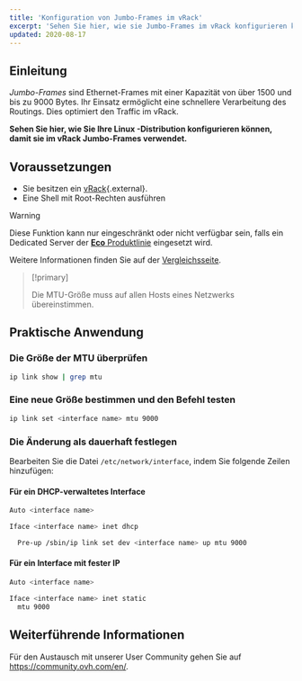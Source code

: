 ```yaml
---
title: 'Konfiguration von Jumbo-Frames im vRack'
excerpt: 'Sehen Sie hier, wie sie Jumbo-Frames im vRack konfigurieren können'
updated: 2020-08-17
---
```



## Einleitung

*Jumbo-Frames* sind Ethernet-Frames mit einer Kapazität von über 1500 und bis zu 9000 Bytes. Ihr Einsatz ermöglicht eine schnellere Verarbeitung des Routings. Dies optimiert den Traffic im vRack.

**Sehen Sie hier, wie Sie Ihre Linux -Distribution konfigurieren können, damit sie im vRack Jumbo-Frames verwendet.**

## Voraussetzungen

- Sie besitzen ein [vRack](https://www.ovh.de/loesungen/vrack/){.external}.
- Eine Shell mit Root-Rechten ausführen

> [!warning]
> Diese Funktion kann nur eingeschränkt oder nicht verfügbar sein, falls ein Dedicated Server der [**Eco** Produktlinie](https://eco.ovhcloud.com/de/about/) eingesetzt wird.
>
> Weitere Informationen finden Sie auf der [Vergleichsseite](https://eco.ovhcloud.com/de/compare/).

> [!primary]
>
> Die MTU-Größe muss auf allen Hosts eines Netzwerks übereinstimmen.  
>

## Praktische Anwendung

### Die Größe der MTU überprüfen

```sh
ip link show | grep mtu
```

### Eine neue Größe bestimmen und den Befehl testen

```sh
ip link set <interface name> mtu 9000
```

### Die Änderung als dauerhaft festlegen 

Bearbeiten Sie die Datei `/etc/network/interface`, indem Sie folgende Zeilen hinzufügen:

#### Für ein DHCP-verwaltetes Interface

```sh
Auto <interface name>

Iface <interface name> inet dhcp

  Pre-up /sbin/ip link set dev <interface name> up mtu 9000
```

#### Für ein Interface mit fester IP

```sh
Auto <interface name>

Iface <interface name> inet static
  mtu 9000
```

## Weiterführende Informationen

Für den Austausch mit unserer User Community gehen Sie auf <https://community.ovh.com/en/>.
